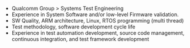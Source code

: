 -  Qualcomm Group > Systems Test Engineering
- Experience in System Software and/or low-level Firmware validation.
- SW Quality, ARM architecture, Linux, RTOS programming (multi thread)
- Test methodology, software development cycle life
- Experience in test automation development, source code management, continuous integration, and test framework development
